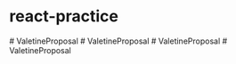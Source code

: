 # react-practice
#   V a l e t i n e P r o p o s a l  
 #   V a l e t i n e P r o p o s a l  
 #   V a l e t i n e P r o p o s a l  
 #   V a l e t i n e P r o p o s a l  
 